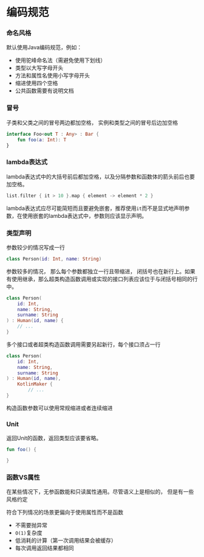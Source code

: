 # 编码规范

### 命名风格

默认使用Java编码规范，例如：

- 使用驼峰命名法（需避免使用下划线）
- 类型以大写字母开头
- 方法和属性名使用小写字母开头
- 缩进使用四个空格
- 公共函数需要有说明文档

### 冒号

子类和父类之间的冒号两边都加空格， 实例和类型之间的冒号后边加空格

```kotlin
interface Foo<out T : Any> : Bar {
    fun foo(a: Int): T
}
```

### lambda表达式

lambda表达式中的大括号前后都加空格，以及分隔参数和函数体的箭头前后也要加空格。

```kotlin
list.filter { it > 10 }.map { element -> element * 2 }
```
lambda表达式应尽可能简短而且要避免嵌套，推荐使用`it`而不是显式地声明参数，在使用嵌套的lambda表达式中，参数则应该显示声明。

### 类型声明

参数较少的情况写成一行
```kotlin
class Person(id: Int, name: String)
```

参数较多的情况， 那么每个参数都独立一行且带缩进， 闭括号也在新行上。如果有使用继承，那么超类构造函数调用或实现的接口列表应该位于与闭括号相同的行中。

```kotlin
class Person(
    id: Int,
    name: String,
    surname: String
) : Human(id, name) {
    // ...
}
```

多个接口或者超类构造函数调用需要另起新行，每个接口须占一行

```kotlin
class Person(
    id: Int,
    name: String,
    surname: String
) : Human(id, name),
    KotlinMaker {
        // ...
}
```

构造函数参数可以使用常规缩进或者连续缩进

### Unit
返回Unit的函数，返回类型应该要省略。
```kotlin
fun foo() {

}
```

### 函数VS属性

在某些情况下，无参函数能和只读属性通用。尽管语义上是相似的， 但是有一些风格约定


符合下列情况的场景更偏向于使用属性而不是函数

- 不需要抛异常
- `O(1)`复杂度
- 低消耗的计算（第一次调用结果会被缓存）
- 每次调用返回结果都相同
